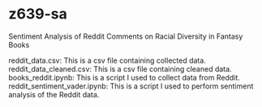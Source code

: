 # z639-sa
Sentiment Analysis of Reddit Comments on Racial Diversity in Fantasy Books

reddit_data.csv: This is a csv file containing collected data.<br>
reddit_data_cleaned.csv: This is a csv file containing cleaned data.<br>
books_reddit.ipynb: This is a script I used to collect data from Reddit.<br>
reddit_sentiment_vader.ipynb: This is a script I used to perform sentiment analysis of the Reddit data.
